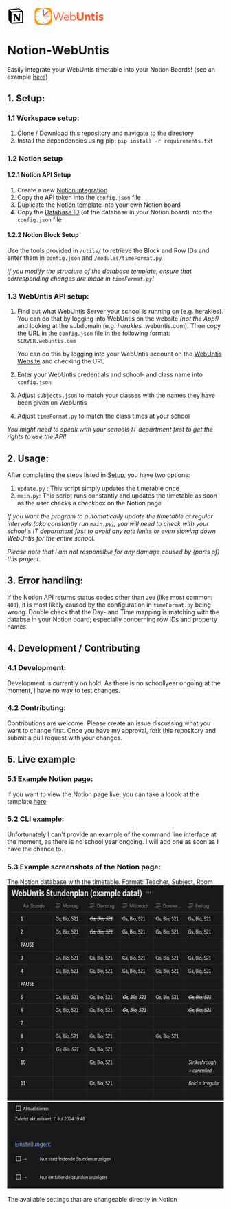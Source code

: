 <p align="left">
    <img src="imgs/Notion_app_logo.png" height="40px" style="margin-right: 20px"/>
    <img src="imgs/WebUntis-Logo.png" width="auto" height="40px"/>
</p>

# Notion-WebUntis
Easily integrate your WebUntis timetable into your Notion Baords!
(see an example [here](#5-live-example))

## 1. Setup:

### 1.1 Workspace setup:
1. Clone / Download this repository and navigate to the directory
2. Install the dependencies using pip: `pip install -r requirements.txt`
### 1.2 Notion setup
#### 1.2.1 Notion API Setup
1. Create a new [Notion integration](https://www.notion.so/my-integrations)
2. Copy the API token into the `config.json` file
3. Duplicate the [Notion template](https://outstanding-airmail-bed.notion.site/Notion-WebUntis-3429155c2d0f4fb4a2432db400eef4e9) into your own Notion board
4. Copy the [Database ID](https://developers.notion.com/reference/retrieve-a-database) (of the database in *your* Notion board) into the `config.json` file
#### 1.2.2 Notion Block Setup
Use the tools provided in `/utils/` to retrieve the Block and Row IDs and enter them in `config.json` and `/modules/timeFormat.py`

*If you modify the structure of the database template, ensure that corresponding changes are made in `timeFormat.py`!*

### 1.3 WebUntis API setup:
1. Find out what WebUntis Server your school is running on (e.g. herakles). You can do that by logging into WebUntis on the website *(not the App!)* and looking at the subdomain (e.g. *herakles* .webuntis.com). Then copy the URL in the `config.json` file in the following format: `SERVER.webuntis.com`

    You can do this by logging into your WebUntis account on the [WebUntis Website](https://webuntis.com/) and checking the URL
2. Enter your WebUntis credentials and school- and class name into `config.json`
3. Adjust `subjects.json` to match your classes with the names they have been given on WebUntis
4. Adjust `timeFormat.py` to match the class times at your school

*You might need to speak with your schools IT department first to get the rights to use the API!*


## 2. Usage:
After completing the steps listed in [Setup](#setup), you have two options:

1. `update.py` : This script simply updates the timetable once
2. `main.py`: This script runs constantly and updates the timetable as soon as the user checks a checkbox on the Notion page

*If you want the program to automatically update the timetable at regular intervals (aka constantly run `main.py`), you will need to check with your school's IT department first to avoid any rate limits or even slowing down WebUntis for the entire school.*

*Please note that I am not responsible for any damage caused by (parts of) this project.*


## 3. Error handling:
If the Notion API returns status codes other than `200` (like most common: `400`), it is most likely caused by  the configuration in `timeFormat.py` being wrong.
Double check that the Day- and Time mapping is matching with the databse in your Notion board; especially concerning row IDs and property names. 


## 4. Development / Contributing
### 4.1 Development:
Development is currently on hold. As there is no schoollyear ongoing at the moment, I have no way to test changes.
### 4.2 Contributing:
Contributions are welcome. Please create an issue discussing what you want to change first. Once you have my approval, fork this repository and submit a pull request with your changes.


## 5. Live example
### 5.1 Example Notion page:
If you want to view the Notion page live, you can take a loook at the template [here](https://outstanding-airmail-bed.notion.site/Notion-WebUntis-3429155c2d0f4fb4a2432db400eef4e9)
### 5.2 CLI example:
Unfortunately I can't provide an example of the command line interface at the moment, as there is no school year ongoing.
I will add one as soon as I have the chance to.
### 5.3 Example screenshots of the Notion page:
The Notion database with the timetable. Format: Teacher, Subject, Room
<img src="imgs/screenshot_timetable.png" width="auto" height="500px"/>
<img src="imgs/screenshot_settings.png" width="auto" height="200px"/>

The available settings that are changeable directly in Notion
